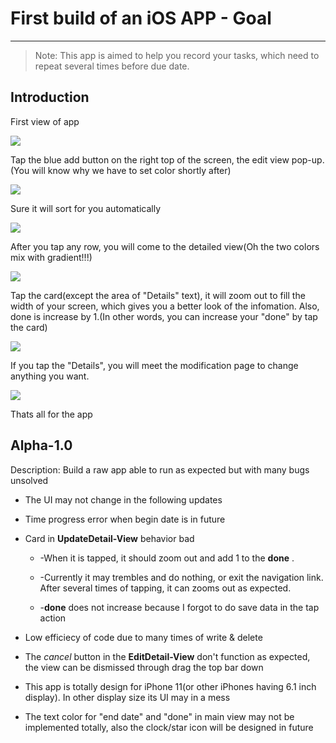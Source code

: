 # First build of an iOS APP - Goal

---------

> Note: This app is aimed to help you record your tasks, which need to repeat several times before due date.

## Introduction

First view of app

![](/Users/celeglow/Desktop/githubgit/Goal/res/res-1.png)

Tap the blue add button on the right top of the screen, the edit view pop-up.(You will know why we have to set color shortly after)



![](/Users/celeglow/Desktop/githubgit/Goal/res/res-2.png)

Sure it will sort for you automatically

![](/Users/celeglow/Desktop/githubgit/Goal/res/res-3.png)

After you tap any row, you will come to the detailed view(Oh the two colors mix with gradient!!!)

![](/Users/celeglow/Desktop/githubgit/Goal/res/res-4.png)

Tap the card(except the area of "Details" text), it will zoom out to fill the width of your screen, which gives you a better look of the infomation. Also, done is increase by 1.(In other words, you can increase your "done" by tap the card)

![](/Users/celeglow/Desktop/githubgit/Goal/res/res-5.png)

If you tap the "Details", you will meet the modification page to change anything you want.

![](/Users/celeglow/Desktop/githubgit/Goal/res/res-6.png)

Thats all for the app

## Alpha-1.0

Description: Build a raw app able to run as expected but with many bugs unsolved

+ The UI may not change in the following updates

+ Time progress error when begin date is in future

+ Card in **UpdateDetail-View** behavior bad
  
  + -When it is tapped, it should zoom out and add 1 to the **done** . 
  
  + -Currently it may trembles and do nothing, or exit the navigation link. After several times of tapping, it can zooms out as expected. 
  
  + -**done** does not increase because I forgot to do save data in the tap action

+ Low efficiecy of code due to many times of write & delete

+ The *cancel* button in the **EditDetail-View** don't function as expected, the view can be dismissed through drag the top bar down

+ This app is totally design for iPhone 11(or other iPhones having 6.1 inch display). In other display size its UI may in a mess

+ The text color for "end date" and "done" in main view may not be implemented totally, also the clock/star icon will be designed in future
